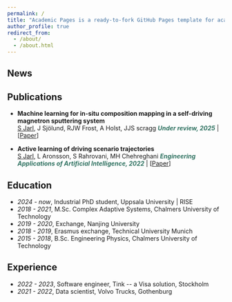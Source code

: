 ```yaml
---
permalink: /
title: "Academic Pages is a ready-to-fork GitHub Pages template for academic personal websites"
author_profile: true
redirect_from: 
  - /about/
  - /about.html
---
```


## News


## Publications
- **Machine learning for in-situ composition mapping in a self-driving magnetron sputtering system**  
<u>S Jarl</u>, J Sjölund, RJW Frost, A Holst, JJS scragg
***<font color = "#317362">Under review, 2025</font>*** \| [[Paper](https://arxiv.org/pdf/2506.05999)]

  
- **Active learning of driving scenario trajectories**  
<u>S Jarl</u>, L Aronsson, S Rahrovani, MH Chehreghani
***<font color = "#317362">Engineering Applications of Artificial Intelligence, 2022</font>*** \| [[Paper](https://www.sciencedirect.com/science/article/pii/S0952197622001750)]

## Education
- *2024 - now*, Industrial PhD student, Uppsala University | RISE
- *2018 - 2021*, M.Sc. Complex Adaptive Systems, Chalmers University of Technology
- *2019 - 2020*, Exchange, Nanjing University
- *2018 - 2019*, Erasmus exchange, Technical University Munich
- *2015 - 2018*, B.Sc. Engineering Physics, Chalmers University of Technology


## Experience
- *2022 - 2023*, Software engineer, Tink -- a Visa solution, Stockholm
- *2021 - 2022*, Data scientist, Volvo Trucks, Gothenburg
